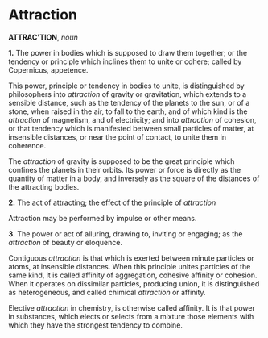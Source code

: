 # Attraction

**ATTRAC'TION**, _noun_

**1.** The power in bodies which is supposed to draw them together; or the tendency or principle which inclines them to unite or cohere; called by Copernicus, appetence.

This power, principle or tendency in bodies to unite, is distinguished by philosophers into _attraction_ of gravity or gravitation, which extends to a sensible distance, such as the tendency of the planets to the sun, or of a stone, when raised in the air, to fall to the earth, and of which kind is the _attraction_ of magnetism, and of electricity; and into _attraction_ of cohesion, or that tendency which is manifested between small particles of matter, at insensible distances, or near the point of contact, to unite them in coherence.

The _attraction_ of gravity is supposed to be the great principle which confines the planets in their orbits. Its power or force is directly as the quantity of matter in a body, and inversely as the square of the distances of the attracting bodies.

**2.** The act of attracting; the effect of the principle of _attraction_

Attraction may be performed by impulse or other means.

**3.** The power or act of alluring, drawing to, inviting or engaging; as the _attraction_ of beauty or eloquence.

Contiguous _attraction_ is that which is exerted between minute particles or atoms, at insensible distances. When this principle unites particles of the same kind, it is called affinity of aggregation, cohesive affinity or cohesion. When it operates on dissimilar particles, producing union, it is distinguished as heterogeneous, and called chimical _attraction_ or affinity.

Elective _attraction_ in chemistry, is otherwise called affinity. It is that power in substances, which elects or selects from a mixture those elements with which they have the strongest tendency to combine.